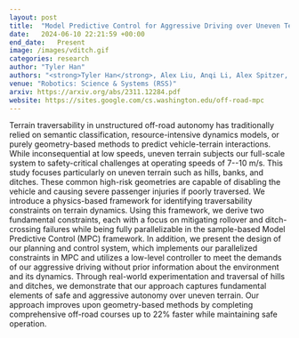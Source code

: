 ```yaml
---
layout: post
title:  "Model Predictive Control for Aggressive Driving over Uneven Terrain"
date:   2024-06-10 22:21:59 +00:00
end_date:   Present
image: /images/vditch.gif
categories: research
author: "Tyler Han"
authors: "<strong>Tyler Han</strong>, Alex Liu, Anqi Li, Alex Spitzer, Guanya Shi, Byron Boots"
venue: "Robotics: Science & Systems (RSS)"
arxiv: https://arxiv.org/abs/2311.12284.pdf
website: https://sites.google.com/cs.washington.edu/off-road-mpc
---
```

Terrain traversability in unstructured off-road autonomy has traditionally relied on semantic classification, resource-intensive dynamics models, or purely geometry-based methods to predict vehicle-terrain interactions. While inconsequential at low speeds, uneven terrain subjects our full-scale system to safety-critical challenges at operating speeds of 7--10 m/s. This study focuses particularly on uneven terrain such as hills, banks, and ditches. These common high-risk geometries are capable of disabling the vehicle and causing severe passenger injuries if poorly traversed. We introduce a physics-based framework for identifying traversability constraints on terrain dynamics. Using this framework, we derive two fundamental constraints, each with a focus on mitigating rollover and ditch-crossing failures while being fully parallelizable in the sample-based Model Predictive Control (MPC) framework. In addition, we present the design of our planning and control system, which implements our parallelized constraints in MPC and utilizes a low-level controller to meet the demands of our aggressive driving without prior information about the environment and its dynamics. Through real-world experimentation and traversal of hills and ditches, we demonstrate that our approach captures fundamental elements of safe and aggressive autonomy over uneven terrain. Our approach improves upon geometry-based methods by completing comprehensive off-road courses up to 22% faster while maintaining safe operation.